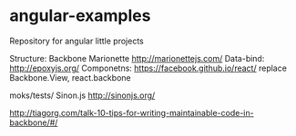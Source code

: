 # angular-examples
Repository for angular little projects

Structure: Backbone Marionette http://marionettejs.com/
Data-bind: http://epoxyjs.org/
Componetns: https://facebook.github.io/react/ replace Backbone.View, react.backbone

moks/tests/ Sinon.js http://sinonjs.org/

http://tiagorg.com/talk-10-tips-for-writing-maintainable-code-in-backbone/#/